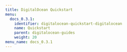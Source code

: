 ```yaml
---
title: DigitalOcean Quickstart
menu:
  docs_0.3.1:
    identifier: digitalocean-quickstart-digitalocean
    name: Quickstart
    parent: digitalocean-guides
    weight: 20
menu_name: docs_0.3.1
---
```


